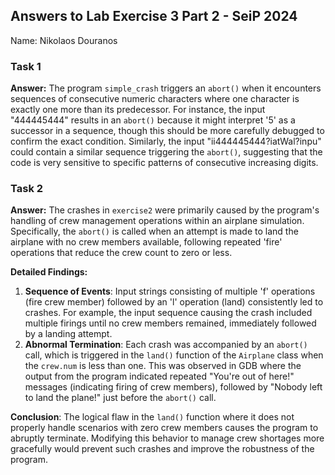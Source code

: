 ## Answers to Lab Exercise 3 Part 2 - SeiP 2024
Name: Nikolaos Douranos

### Task 1
**Answer:** The program `simple_crash` triggers an `abort()` when it encounters sequences of consecutive numeric characters where one character is exactly one more than its predecessor. For instance, the input "444445444" results in an `abort()` because it might interpret '5' as a successor in a sequence, though this should be more carefully debugged to confirm the exact condition. Similarly, the input "ii444445444?iatWal?inpu" could contain a similar sequence triggering the `abort()`, suggesting that the code is very sensitive to specific patterns of consecutive increasing digits.

### Task 2
**Answer:** The crashes in `exercise2` were primarily caused by the program's handling of crew management operations within an airplane simulation. Specifically, the `abort()` is called when an attempt is made to land the airplane with no crew members available, following repeated 'fire' operations that reduce the crew count to zero or less.

**Detailed Findings:**
1. **Sequence of Events**: Input strings consisting of multiple 'f' operations (fire crew member) followed by an 'l' operation (land) consistently led to crashes. For example, the input sequence causing the crash included multiple firings until no crew members remained, immediately followed by a landing attempt.
2. **Abnormal Termination**: Each crash was accompanied by an `abort()` call, which is triggered in the `land()` function of the `Airplane` class when the `crew.num` is less than one. This was observed in GDB where the output from the program indicated repeated "You're out of here!" messages (indicating firing of crew members), followed by "Nobody left to land the plane!" just before the `abort()` call.

**Conclusion**:
The logical flaw in the `land()` function where it does not properly handle scenarios with zero crew members causes the program to abruptly terminate. Modifying this behavior to manage crew shortages more gracefully would prevent such crashes and improve the robustness of the program.

